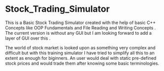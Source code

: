 # Stock_Trading_Simulator

This is a Basic Stock Trading Simulator created with the help of basic C++ Concepts like 
OOP Fundamentals and File Reading and Writing Concepts . 
The current version is without any GUI but I am looking forward to add a layer of GUI over this . 

The world of stock market is looked upon as something very complex and difficult but with this training simulator 
I have tried to simplify all this to an extent as enough for biginners.
An user would deal with static pre-defined stock prices and would trade them after knowing some basic terminologies.



